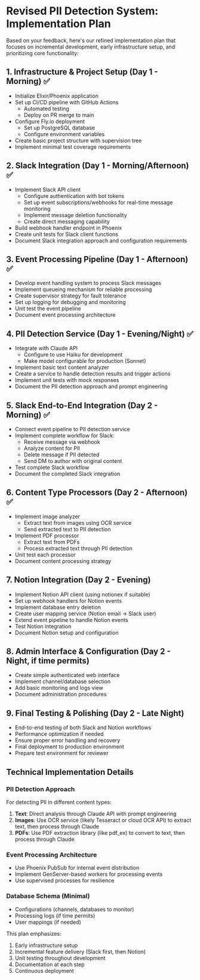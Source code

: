 # Revised PII Detection System: Implementation Plan

Based on your feedback, here's our refined implementation plan that focuses on incremental development, early infrastructure setup, and prioritizing core functionality:

## 1. Infrastructure & Project Setup (Day 1 - Morning) ✅
- Initialize Elixir/Phoenix application
- Set up CI/CD pipeline with GitHub Actions
  - Automated testing
  - Deploy on PR merge to main
- Configure Fly.io deployment
  - Set up PostgreSQL database
  - Configure environment variables
- Create basic project structure with supervision tree
- Implement minimal test coverage requirements

## 2. Slack Integration (Day 1 - Morning/Afternoon) ✅
- Implement Slack API client
  - Configure authentication with bot tokens
  - Set up event subscriptions/webhooks for real-time message monitoring
  - Implement message deletion functionality
  - Create direct messaging capability
- Build webhook handler endpoint in Phoenix
- Create unit tests for Slack client functions
- Document Slack integration approach and configuration requirements

## 3. Event Processing Pipeline (Day 1 - Afternoon) ✅
- Develop event handling system to process Slack messages
- Implement queueing mechanism for reliable processing
- Create supervisor strategy for fault tolerance
- Set up logging for debugging and monitoring
- Unit test the event pipeline
- Document event processing architecture

## 4. PII Detection Service (Day 1 - Evening/Night) ✅
- Integrate with Claude API
  - Configure to use Haiku for development
  - Make model configurable for production (Sonnet)
- Implement basic text content analyzer
- Create a service to handle detection results and trigger actions
- Implement unit tests with mock responses
- Document the PII detection approach and prompt engineering

## 5. Slack End-to-End Integration (Day 2 - Morning) ✅
- Connect event pipeline to PII detection service 
- Implement complete workflow for Slack:
  - Receive message via webhook
  - Analyze content for PII
  - Delete message if PII detected
  - Send DM to author with original content
- Test complete Slack workflow
- Document the completed Slack integration

## 6. Content Type Processors (Day 2 - Afternoon) ✅
- Implement image analyzer
  - Extract text from images using OCR service
  - Send extracted text to PII detection
- Implement PDF processor
  - Extract text from PDFs
  - Process extracted text through PII detection
- Unit test each processor
- Document content processing strategy

## 7. Notion Integration (Day 2 - Evening)
- Implement Notion API client (using notionex if suitable)
- Set up webhook handlers for Notion events
- Implement database entry deletion
- Create user mapping service (Notion email → Slack user)
- Extend event pipeline to handle Notion events
- Test Notion integration
- Document Notion setup and configuration

## 8. Admin Interface & Configuration (Day 2 - Night, if time permits)
- Create simple authenticated web interface
- Implement channel/database selection
- Add basic monitoring and logs view
- Document administration procedures

## 9. Final Testing & Polishing (Day 2 - Late Night)
- End-to-end testing of both Slack and Notion workflows
- Performance optimization if needed
- Ensure proper error handling and recovery
- Final deployment to production environment
- Prepare test environment for reviewer

## Technical Implementation Details

### PII Detection Approach
For detecting PII in different content types:
1. **Text**: Direct analysis through Claude API with prompt engineering
2. **Images**: Use OCR service (likely Tesseract or cloud OCR API) to extract text, then process through Claude
3. **PDFs**: Use PDF extraction library (like pdf_ex) to convert to text, then process through Claude

### Event Processing Architecture
- Use Phoenix PubSub for internal event distribution
- Implement GenServer-based workers for processing events
- Use supervised processes for resilience

### Database Schema (Minimal)
- Configurations (channels, databases to monitor)
- Processing logs (if time permits)
- User mappings (if needed)

This plan emphasizes:
1. Early infrastructure setup
2. Incremental feature delivery (Slack first, then Notion)
3. Unit testing throughout development
4. Documentation at each step
5. Continuous deployment